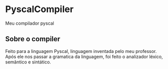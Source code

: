 # PyscalCompiler

Meu compilador pyscal

## Sobre o compiler

Feito para a linguagem Pyscal, linguagem inventada pelo meu professor. Após ele nos passar a gramatica da linguagem, foi feito o analizador léxico, semântico e sintático.
